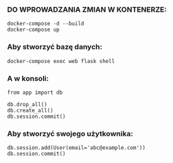 ### DO WPROWADZANIA ZMIAN W KONTENERZE:
```
docker-compose -d --build
docker-compose up
```

### Aby stworzyć bazę danych:
```
docker-compose exec web flask shell
```


### A w konsoli:

```
from app import db

db.drop_all()
db.create_all()
db.session.commit()
```

### Aby stworzyć swojego użytkownika:

```
db.session.add(User(email='abc@example.com'))
db.session.commit()
```
